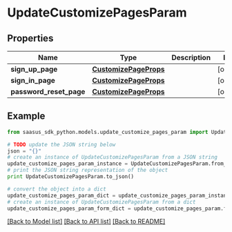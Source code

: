 # UpdateCustomizePagesParam


## Properties
Name | Type | Description | Notes
------------ | ------------- | ------------- | -------------
**sign_up_page** | [**CustomizePageProps**](CustomizePageProps.md) |  | [optional] 
**sign_in_page** | [**CustomizePageProps**](CustomizePageProps.md) |  | [optional] 
**password_reset_page** | [**CustomizePageProps**](CustomizePageProps.md) |  | [optional] 

## Example

```python
from saasus_sdk_python.models.update_customize_pages_param import UpdateCustomizePagesParam

# TODO update the JSON string below
json = "{}"
# create an instance of UpdateCustomizePagesParam from a JSON string
update_customize_pages_param_instance = UpdateCustomizePagesParam.from_json(json)
# print the JSON string representation of the object
print UpdateCustomizePagesParam.to_json()

# convert the object into a dict
update_customize_pages_param_dict = update_customize_pages_param_instance.to_dict()
# create an instance of UpdateCustomizePagesParam from a dict
update_customize_pages_param_form_dict = update_customize_pages_param.from_dict(update_customize_pages_param_dict)
```
[[Back to Model list]](../README.md#documentation-for-models) [[Back to API list]](../README.md#documentation-for-api-endpoints) [[Back to README]](../README.md)


